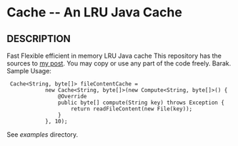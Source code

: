 Cache -- An LRU Java Cache
==========================
## DESCRIPTION
Fast Flexible efficient in memory LRU Java cache
This repository has the sources to [my post](http://bar-orion.blogspot.com/2012/02/fast-flexible-efficient-in-memory-java.html).
You may copy or use any part of the code freely.
Barak.
Sample Usage:

     Cache<String, byte[]> fileContentCache =
                new Cache<String, byte[]>(new Compute<String, byte[]>() {
                    @Override
                    public byte[] compute(String key) throws Exception {
                        return readFileContent(new File(key));
                    }
                }, 10);

See _examples_ directory.